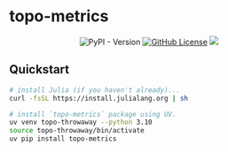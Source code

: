 # topo-metrics

<div align="center">

![PyPI - Version](https://img.shields.io/pypi/v/topo-metrics)
[![GitHub License](https://img.shields.io/github/license/tcnicholas/topo-metrics)](LICENSE.md)
[![](https://github.com/tcnicholas/topo-metrics/actions/workflows/tests.yaml/badge.svg?branch=main)](https://github.com/tcnicholas/topo-metric/actions/workflows/tests.yaml)
</div>

## Quickstart

```bash
# install Julia (if you haven't already)...
curl -fsSL https://install.julialang.org | sh

# install `topo-metrics` package using UV.
uv venv topo-throwaway --python 3.10
source topo-throwaway/bin/activate
uv pip install topo-metrics
```